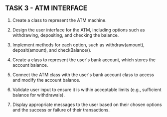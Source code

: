 ## TASK 3 - ATM INTERFACE

1. Create a class to represent the ATM machine.

2. Design the user interface for the ATM, including options such as withdrawing, depositing, and checking the balance.

3. Implement methods for each option, such as withdraw(amount), deposit(amount), and checkBalance().

4. Create a class to represent the user's bank account, which stores the account balance.

5. Connect the ATM class with the user's bank account class to access and modify the account balance.

6. Validate user input to ensure it is within acceptable limits (e.g., sufficient balance for withdrawals).

7. Display appropriate messages to the user based on their chosen options and the success or failure of their transactions.